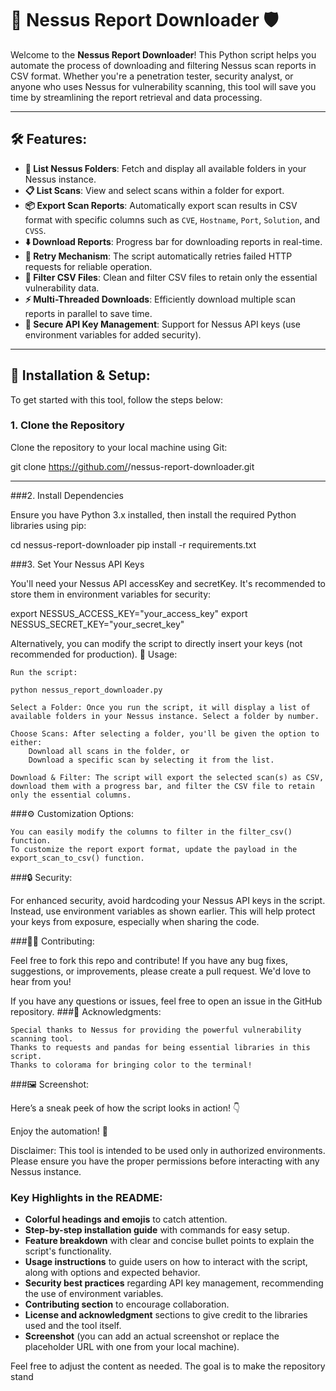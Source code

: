 # 🚀 **Nessus Report Downloader** 🛡️

Welcome to the **Nessus Report Downloader**! This Python script helps you automate the process of downloading and filtering Nessus scan reports in CSV format. Whether you're a penetration tester, security analyst, or anyone who uses Nessus for vulnerability scanning, this tool will save you time by streamlining the report retrieval and data processing.

---

## 🛠️ **Features**:

- **💼 List Nessus Folders**: Fetch and display all available folders in your Nessus instance.
- **📋 List Scans**: View and select scans within a folder for export.
- **📦 Export Scan Reports**: Automatically export scan results in CSV format with specific columns such as `CVE`, `Hostname`, `Port`, `Solution`, and `CVSS`.
- **⬇️ Download Reports**: Progress bar for downloading reports in real-time.
- **🔄 Retry Mechanism**: The script automatically retries failed HTTP requests for reliable operation.
- **📝 Filter CSV Files**: Clean and filter CSV files to retain only the essential vulnerability data.
- **⚡ Multi-Threaded Downloads**: Efficiently download multiple scan reports in parallel to save time.
- **🔑 Secure API Key Management**: Support for Nessus API keys (use environment variables for added security).

---

## 🎯 **Installation & Setup**:

To get started with this tool, follow the steps below:

### 1. **Clone the Repository**
Clone the repository to your local machine using Git:


git clone https://github.com/<your-username>/nessus-report-downloader.git

---

###2. Install Dependencies

Ensure you have Python 3.x installed, then install the required Python libraries using pip:

cd nessus-report-downloader
pip install -r requirements.txt

###3. Set Your Nessus API Keys

You'll need your Nessus API accessKey and secretKey. It's recommended to store them in environment variables for security:

export NESSUS_ACCESS_KEY="your_access_key"
export NESSUS_SECRET_KEY="your_secret_key"

Alternatively, you can modify the script to directly insert your keys (not recommended for production).
📖 Usage:

    Run the script:

    python nessus_report_downloader.py

    Select a Folder: Once you run the script, it will display a list of available folders in your Nessus instance. Select a folder by number.

    Choose Scans: After selecting a folder, you'll be given the option to either:
        Download all scans in the folder, or
        Download a specific scan by selecting it from the list.

    Download & Filter: The script will export the selected scan(s) as CSV, download them with a progress bar, and filter the CSV file to retain only the essential columns.

###⚙️ Customization Options:

    You can easily modify the columns to filter in the filter_csv() function.
    To customize the report export format, update the payload in the export_scan_to_csv() function.

###🔒 Security:

For enhanced security, avoid hardcoding your Nessus API keys in the script. Instead, use environment variables as shown earlier. This will help protect your keys from exposure, especially when sharing the code.

###🧑‍💻 Contributing:

Feel free to fork this repo and contribute! If you have any bug fixes, suggestions, or improvements, please create a pull request. We'd love to hear from you!


If you have any questions or issues, feel free to open an issue in the GitHub repository.
###👏 Acknowledgments:

    Special thanks to Nessus for providing the powerful vulnerability scanning tool.
    Thanks to requests and pandas for being essential libraries in this script.
    Thanks to colorama for bringing color to the terminal!

###🖼️ Screenshot:

Here’s a sneak peek of how the script looks in action! 👇

Enjoy the automation! 🎉

Disclaimer: This tool is intended to be used only in authorized environments. Please ensure you have the proper permissions before interacting with any Nessus instance.


### Key Highlights in the README:

- **Colorful headings and emojis** to catch attention.
- **Step-by-step installation guide** with commands for easy setup.
- **Feature breakdown** with clear and concise bullet points to explain the script's functionality.
- **Usage instructions** to guide users on how to interact with the script, along with options and expected behavior.
- **Security best practices** regarding API key management, recommending the use of environment variables.
- **Contributing section** to encourage collaboration.
- **License and acknowledgment** sections to give credit to the libraries used and the tool itself.
- **Screenshot** (you can add an actual screenshot or replace the placeholder URL with one from your local machine).

Feel free to adjust the content as needed. The goal is to make the repository stand
